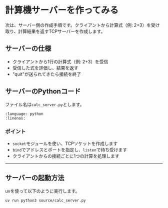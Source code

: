 # 計算機サーバーを作ってみる

次は、サーバー側の作成手順です。クライアントから計算式（例: 2+3）を受け取り、計算結果を返すTCPサーバーを作成します。

## サーバーの仕様

- クライアントから1行の計算式（例: 2+3）を受信
- 受信した式を評価し、結果を返す
- "quit"が送られてきたら接続を終了

## サーバーのPythonコード

ファイル名は`calc_server.py`とします。

```{literalinclude} source/calc_server.py
:language: python
:linenos:
```

### ポイント

- `socket`モジュールを使い、TCPソケットを作成します
- `bind`でアドレスとポートを指定し、`listen`で待ち受けます
- クライアントからの接続ごとに1つの計算を処理します

---

## サーバーの起動方法

uvを使って以下のように実行します。

```bash
uv run python3 source/calc_server.py
```
